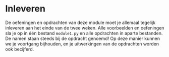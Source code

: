 # Inleveren

De oefeningen en opdrachten van deze module moet je allemaal tegelijk inleveren aan het einde van de twee weken. Alle voorbeelden en oefeningen sla je op in één bestand `module1.py` en alle opdrachten in aparte bestanden. De namen staan steeds bij de opdracht genoemd! Op deze manier kunnen we je voortgang bijhouden, en je uitwerkingen van de opdrachten worden ook becijferd.
